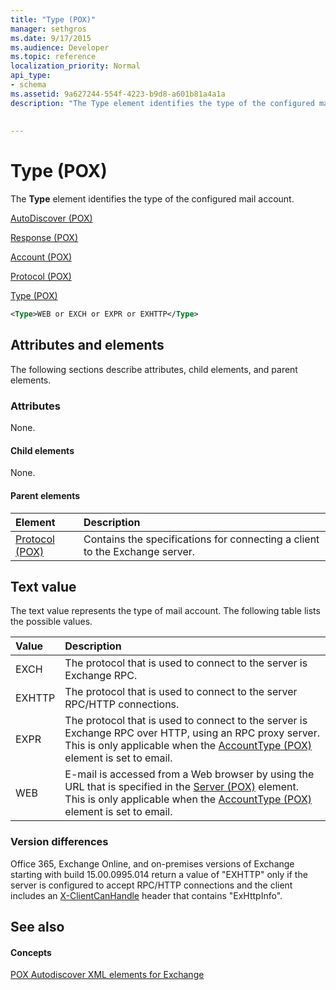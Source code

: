 ```yaml
---
title: "Type (POX)"
manager: sethgros
ms.date: 9/17/2015
ms.audience: Developer
ms.topic: reference
localization_priority: Normal
api_type:
- schema
ms.assetid: 9a627244-554f-4223-b9d8-a601b81a4a1a
description: "The Type element identifies the type of the configured mail account."
 
 
---
```


# Type (POX)

The **Type** element identifies the type of the configured mail account. 
  
[AutoDiscover (POX)](autodiscover-pox.md)
  
[Response (POX)](response-pox.md)
  
[Account (POX)](account-pox.md)
  
[Protocol (POX)](protocol-pox.md)
  
[Type (POX)](type-pox.md)
  
```XML
<Type>WEB or EXCH or EXPR or EXHTTP</Type>
```

## Attributes and elements

The following sections describe attributes, child elements, and parent elements.
  
### Attributes

None.
  
#### Child elements

None.
  
#### Parent elements

|**Element**|**Description**|
|:-----|:-----|
|[Protocol (POX)](protocol-pox.md) <br/> |Contains the specifications for connecting a client to the Exchange server.  <br/> |
   
## Text value

The text value represents the type of mail account. The following table lists the possible values.
  
|**Value**|**Description**|
|:-----|:-----|
|EXCH  <br/> |The protocol that is used to connect to the server is Exchange RPC.  <br/> |
|EXHTTP  <br/> |The protocol that is used to connect to the server RPC/HTTP connections.  <br/> |
|EXPR  <br/> |The protocol that is used to connect to the server is Exchange RPC over HTTP, using an RPC proxy server.  <br/> This is only applicable when the [AccountType (POX)](accounttype-pox.md) element is set to email.  <br/> |
|WEB  <br/> |E-mail is accessed from a Web browser by using the URL that is specified in the [Server (POX)](server-pox.md) element.  <br/> This is only applicable when the [AccountType (POX)](accounttype-pox.md) element is set to email.  <br/> |
   
### Version differences

Office 365, Exchange Online, and on-premises versions of Exchange starting with build 15.00.0995.014 return a value of "EXHTTP" only if the server is configured to accept RPC/HTTP connections and the client includes an [X-ClientCanHandle](pox-autodiscover-request-for-exchange.md) header that contains "ExHttpInfo". 
  
## See also

#### Concepts

[POX Autodiscover XML elements for Exchange](pox-autodiscover-xml-elements-for-exchange.md)

